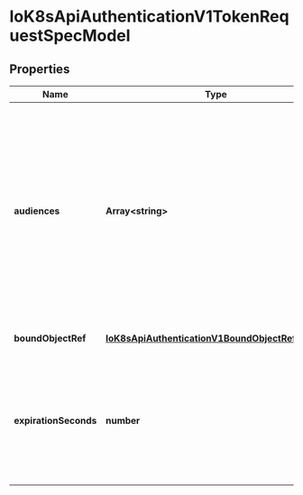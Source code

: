 # IoK8sApiAuthenticationV1TokenRequestSpecModel

## Properties

Name | Type | Description | Notes
------------ | ------------- | ------------- | -------------
**audiences** | **Array&lt;string&gt;** | Audiences are the intendend audiences of the token. A recipient of a token must identify themself with an identifier in the list of audiences of the token, and otherwise should reject the token. A token issued for multiple audiences may be used to authenticate against any of the audiences listed but implies a high degree of trust between the target audiences. | [default to undefined]
**boundObjectRef** | [**IoK8sApiAuthenticationV1BoundObjectReference**](IoK8sApiAuthenticationV1BoundObjectReference.md) |  | [optional] [default to undefined]
**expirationSeconds** | **number** | ExpirationSeconds is the requested duration of validity of the request. The token issuer may return a token with a different validity duration so a client needs to check the \&#39;expiration\&#39; field in a response. | [optional] [default to undefined]


